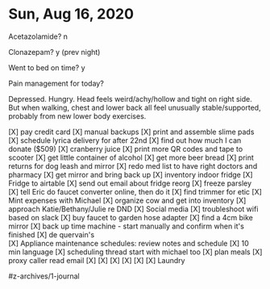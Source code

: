 # Sun, Aug 16, 2020
Acetazolamide? n

Clonazepam? y
(prev night)

Went to bed on time? y

Pain management for today?


Depressed. Hungry. Head feels weird/achy/hollow and tight on right side. But when walking, chest and lower back all feel unusually stable/supported, probably from new lower body exercises.


[X] pay credit card
[X] manual backups
[X] print and assemble slime pads
[X] schedule lyrica delivery for after 22nd
[X] find out how much I can donate ($509)
[X] cranberry juice
[X] print more QR codes and tape to scooter
[X] get little container of alcohol 
[X] get more beer bread
[X] print returns for dog leash and mirror
[X] redo med list to have right doctors and pharmacy
[X] get mirror and bring back up
[X] inventory indoor fridge
[X] Fridge to airtable
[X] send out email about fridge reorg
[X] freeze parsley
[X] tell Eric do faucet converter online, then do it
[X] find trimmer for etic
[X] Mint expenses with Michael
[X] organize cow and get into inventory
[X] approach Katie/Bethany/Julie re DND
[X] Social media
[X] troubleshoot wifi based on slack
[X] buy faucet to garden hose adapter
[X] find a 4cm bike mirror
[X] back up time machine - start manually and confirm when it's finished
[X] de quervain's	
[X] Appliance maintenance schedules: review notes and schedule
[X] 10 min language
[X] scheduling thread start with michael too
[X] plan meals
[X] proxy caller read email
[X] [X] [X] [X] [X] [X] Laundry

#z-archives/1-journal